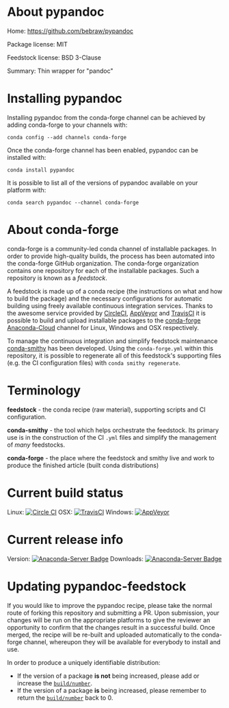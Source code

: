 About pypandoc
==============

Home: https://github.com/bebraw/pypandoc

Package license: MIT

Feedstock license: BSD 3-Clause

Summary: Thin wrapper for "pandoc"



Installing pypandoc
===================

Installing pypandoc from the conda-forge channel can be achieved by adding conda-forge to your channels with:

```
conda config --add channels conda-forge
```

Once the conda-forge channel has been enabled, pypandoc can be installed with:

```
conda install pypandoc
```

It is possible to list all of the versions of pypandoc available on your platform with:

```
conda search pypandoc --channel conda-forge
```


About conda-forge
=================

conda-forge is a community-led conda channel of installable packages.
In order to provide high-quality builds, the process has been automated into the
conda-forge GitHub organization. The conda-forge organization contains one repository 
for each of the installable packages. Such a repository is known as a *feedstock*.

A feedstock is made up of a conda recipe (the instructions on what and how to build
the package) and the necessary configurations for automatic building using freely
available continuous integration services. Thanks to the awesome service provided by
[CircleCI](https://circleci.com/), [AppVeyor](http://www.appveyor.com/)
and [TravisCI](https://travis-ci.org/) it is possible to build and upload installable
packages to the [conda-forge](https://anaconda.org/conda-forge)
[Anaconda-Cloud](http://docs.anaconda.org/) channel for Linux, Windows and OSX respectively.

To manage the continuous integration and simplify feedstock maintenance
[conda-smithy](http://github.com/conda-forge/conda-smithy) has been developed.
Using the ``conda-forge.yml`` within this repository, it is possible to regenerate all of
this feedstock's supporting files (e.g. the CI configuration files) with ``conda smithy regenerate``.


Terminology
===========

**feedstock** - the conda recipe (raw material), supporting scripts and CI configuration.

**conda-smithy** - the tool which helps orchestrate the feedstock.
                   Its primary use is in the construction of the CI ``.yml`` files
                   and simplify the management of *many* feedstocks.

**conda-forge** - the place where the feedstock and smithy live and work to
                  produce the finished article (built conda distributions)

Current build status
====================
Linux: [![Circle CI](https://circleci.com/gh/conda-forge/pypandoc-feedstock.svg?style=svg)](https://circleci.com/gh/conda-forge/pypandoc-feedstock)
OSX: [![TravisCI](https://travis-ci.org/conda-forge/pypandoc-feedstock.svg?branch=master)](https://travis-ci.org/conda-forge/pypandoc-feedstock) 
Windows: [![AppVeyor](https://ci.appveyor.com/api/projects/status/github/conda-forge/pypandoc-feedstock?svg=True)](https://ci.appveyor.com/project/conda-forge/pypandoc-feedstock/branch/master)

Current release info
====================
Version: [![Anaconda-Server Badge](https://anaconda.org/conda-forge/pypandoc/badges/version.svg)](https://anaconda.org/conda-forge/pypandoc)
Downloads: [![Anaconda-Server Badge](https://anaconda.org/conda-forge/pypandoc/badges/downloads.svg)](https://anaconda.org/conda-forge/pypandoc)


Updating pypandoc-feedstock
===========================

If you would like to improve the pypandoc recipe, please take the normal
route of forking this repository and submitting a PR. Upon submission, your changes will
be run on the appropriate platforms to give the reviewer an opportunity to confirm that the
changes result in a successful build. Once merged, the recipe will be re-built and uploaded
automatically to the conda-forge channel, whereupon they will be available for everybody to
install and use.

In order to produce a uniquely identifiable distribution:
 * If the version of a package **is not** being increased, please add or increase
   the [``build/number``](http://conda.pydata.org/docs/building/meta-yaml.html#build-number-and-string). 
 * If the version of a package **is** being increased, please remember to return
   the [``build/number``](http://conda.pydata.org/docs/building/meta-yaml.html#build-number-and-string)
   back to 0.
